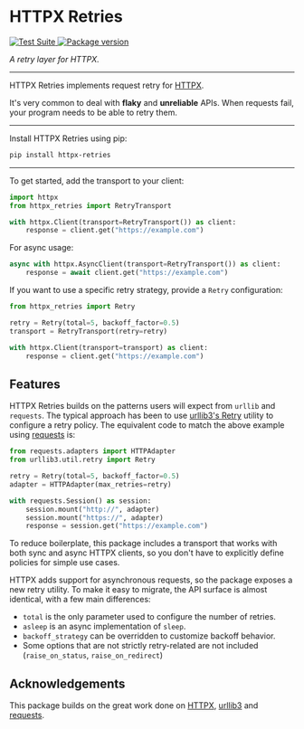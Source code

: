 # HTTPX Retries


<p>
<a href="https://github.com/will-ockmore/httpx-retry/actions">
    <img src="https://github.com/will-ockmore/httpx-retry/workflows/Test%20Suite/badge.svg" alt="Test Suite">
</a>
<a href="https://pypi.org/project/httpx-retries/">
    <img src="https://badge.fury.io/py/httpx-retries.svg" alt="Package version">
</a>
</p>

<!-- badges-end -->

<em>A retry layer for HTTPX.</em>


---

HTTPX Retries implements request retry for [HTTPX](https://www.python-httpx.org/).

It's very common to deal with **flaky** and **unreliable** APIs. When requests fail, your program needs to be able
to retry them.

---

Install HTTPX Retries using pip:

``` bash
pip install httpx-retries
```

---

To get started, add the transport to your client:

``` python
import httpx
from httpx_retries import RetryTransport

with httpx.Client(transport=RetryTransport()) as client:
    response = client.get("https://example.com")
```

For async usage:

``` python
async with httpx.AsyncClient(transport=RetryTransport()) as client:
    response = await client.get("https://example.com")
```

If you want to use a specific retry strategy, provide a `Retry` configuration:

``` python
from httpx_retries import Retry

retry = Retry(total=5, backoff_factor=0.5)
transport = RetryTransport(retry=retry)

with httpx.Client(transport=transport) as client:
    response = client.get("https://example.com")
```

## Features

HTTPX Retries builds on the patterns users will expect from `urllib` and `requests`. The typical approach has been
to use [urllib3's Retry](https://urllib3.readthedocs.io/en/latest/reference/urllib3.util.html#urllib3.util.Retry)
utility to configure a retry policy. The equivalent code to match the above example using
[requests](https://requests.readthedocs.io/en/latest/) is:

``` python
from requests.adapters import HTTPAdapter
from urllib3.util.retry import Retry

retry = Retry(total=5, backoff_factor=0.5)
adapter = HTTPAdapter(max_retries=retry)

with requests.Session() as session:
    session.mount("http://", adapter)
    session.mount("https://", adapter)
    response = session.get("https://example.com")
```

To reduce boilerplate, this package includes a transport that works with both sync and async HTTPX clients, so you don't have to explicitly define policies for simple use cases.

HTTPX adds support for asynchronous requests, so the package exposes a new retry utility. To make it easy to migrate, the API surface is almost identical, with a few main differences:

- `total` is the only parameter used to configure the number of retries.
- `asleep` is an async implementation of `sleep`.
- `backoff_strategy` can be overridden to customize backoff behavior.
- Some options that are not strictly retry-related are not included (`raise_on_status`, `raise_on_redirect`)

## Acknowledgements

This package builds on the great work done on [HTTPX](https://www.python-httpx.org/), [urllib3](https://urllib3.readthedocs.io/en/stable/) and [requests](https://requests.readthedocs.io/en/latest/).
